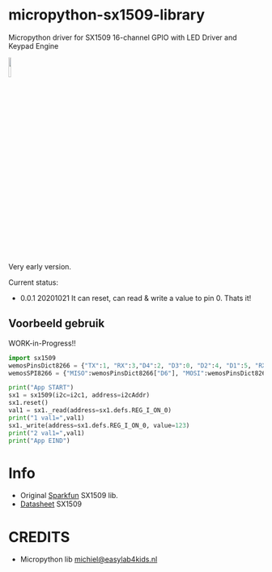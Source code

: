 # micropython-sx1509-library
Micropython driver for SX1509 16-channel GPIO with LED Driver and Keypad Engine

<img src="https://cdn.sparkfun.com/r/500-500/assets/parts/1/0/9/5/6/13601-01.jpg" width="10%" hieght="10%">

Very early version.

Current status:
- 0.0.1 20201021 It can reset, can read & write a value to pin 0. Thats it!

## Voorbeeld gebruik
WORK-in-Progress!!

```python
import sx1509
wemosPinsDict8266 = {"TX":1, "RX":3,"D4":2, "D3":0, "D2":4, "D1":5, "RX":3, "TX":1, "D8":15, "D7":13, "D6":12, "D5":14, "D0":16, "SCL":5, "SDA":4}
wemosSPI8266 = {"MISO":wemosPinsDict8266["D6"], "MOSI":wemosPinsDict8266["D7"], "SCK":wemosPinsDict8266["D5"], "CSN":wemosPinsDict8266["D4"], "CE":wemosPinsDict8266["D3"]}

print("App START")
sx1 = sx1509(i2c=i2c1, address=i2cAddr)
sx1.reset()
val1 = sx1._read(address=sx1.defs.REG_I_ON_0)
print("1 val1=",val1)
sx1._write(address=sx1.defs.REG_I_ON_0, value=123)
print("2 val1=",val1)
print("App EIND")

```

# Info
- Original <a href="https://learn.sparkfun.com/tutorials/sx1509-io-expander-breakout-hookup-guide">Sparkfun</a> SX1509 lib.
- <a href="https://datasheet.octopart.com/SX1509BIULTRT-Semtech-datasheet-12516845.pdf">Datasheet</a> SX1509


# CREDITS
- Micropython lib michiel@easylab4kids.nl

